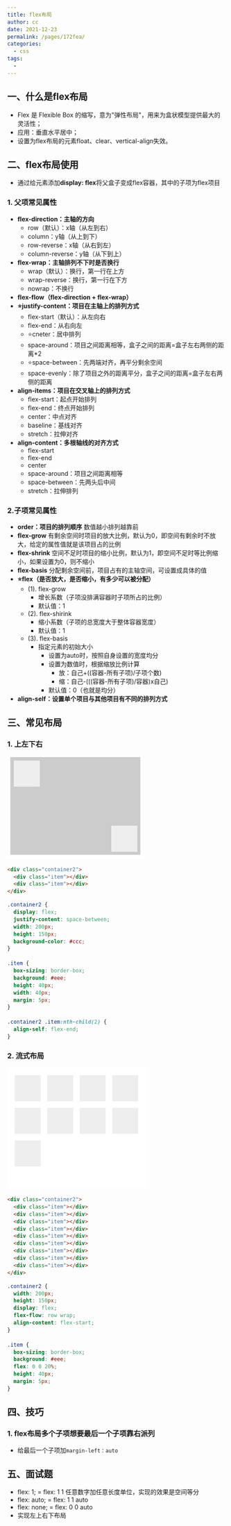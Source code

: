 ```yaml
---
title: flex布局
author: cc
date: 2021-12-23
permalink: /pages/172fea/
categories: 
  - css
tags: 
  - 
---
```

## 一、什么是flex布局
- Flex 是 Flexible Box 的缩写，意为"弹性布局"，用来为盒状模型提供最大的灵活性；
- 应用：垂直水平居中；
- 设置为flex布局的元素float、clear、vertical-align失效。
## 二、flex布局使用
- 通过给元素添加**display: flex**将父盒子变成flex容器，其中的子项为flex项目
### 1. **父项常见属性**
- **flex-direction：主轴的方向** 
  - row（默认）：x轴（从左到右）
  - column：y轴（从上到下）
  - row-reverse：x轴（从右到左）
  - column-reverse：y轴（从下到上）
- **flex-wrap：主轴排列不下时是否换行**
  - wrap（默认）：换行，第一行在上方	
  - wrap-reverse：换行，第一行在下方
  - nowrap：不换行
- **flex-flow（flex-direction + flex-wrap）**
- **⭐justify-content：项目在主轴上的排列方式**
  - flex-start（默认）：从左向右
  - flex-end：从右向左
  - ⭐cneter：居中排列
  - space-around：项目之间距离相等，盒子之间的距离=盒子左右两侧的距离*2
  - ⭐space-between：先两端对齐，再平分剩余空间
  - space-evenly：除了项目之外的距离平分，盒子之间的距离=盒子左右两侧的距离
- **align-items：项目在交叉轴上的排列方式**
  - flex-start：起点开始排列
  - flex-end：终点开始排列
  - center：中点对齐
  - baseline：基线对齐
  - stretch：拉伸对齐
- **align-content：多根轴线的对齐方式**
  - flex-start
  - flex-end
  - center
  - space-around：项目之间距离相等
  - space-between：先两头后中间
  - stretch：拉伸排列
### 2.**子项常见属性**
- **order：项目的排列顺序**
数值越小排列越靠前
- **flex-grow**
有剩余空间时项目的放大比例，默认为0，即空间有剩余时不放大，给定的属性值就是该项目占的比例
- **flex-shrink**
空间不足时项目的缩小比例，默认为1，即空间不足时等比例缩小，如果设置为0，则不缩小
- **flex-basis**
分配剩余空间前，项目占有的主轴空间，可设置成具体的值
- **⭐flex（是否放大，是否缩小，有多少可以被分配）**
  - (1). flex-grow
    - 增长系数（子项没排满容器时子项所占的比例）
    - 默认值：1
  - (2). flex-shirink
    - 缩小系数（子项的总宽度大于整体容器宽度）
    - 默认值：1
  - (3). flex-basis
    - 指定元素的初始大小
      - 设置为auto时，按照自身设置的宽度均分
      - 设置为数值时，根据缩放比例计算
        - 放：自己+((容器-所有子项)/子项个数)
        - 缩：自己-(((容器-所有子项)/容器)x自己)
      - 默认值：0（也就是均分）
- **align-self：设置单个项目与其他项目有不同的排列方式**
## 三、常见布局
### 1. 上左下右
![上左下右](./assets/topLeftBottomRight.png)
```html
<div class="container2">
  <div class="item"></div>
  <div class="item"></div>
</div>
```
```css
.container2 {
  display: flex;
  justify-content: space-between;
  width: 200px;
  height: 150px;
  background-color: #ccc;
}

.item {
  box-sizing: border-box;
  background: #eee;
  height: 40px;
  width: 40px;
  margin: 5px;
}

.container2 .item:nth-child(2) {
  align-self: flex-end;
}
```
### 2. 流式布局
![流式布局](./assets/streaming.png)
```html
<div class="container2">
  <div class="item"></div>
  <div class="item"></div>
  <div class="item"></div>
  <div class="item"></div>
  <div class="item"></div>
  <div class="item"></div>
  <div class="item"></div>
  <div class="item"></div>
  <div class="item"></div>
</div>
```
```css
.container2 {
  width: 200px;
  height: 150px;
  display: flex;
  flex-flow: row wrap;
  align-content: flex-start;
}

.item {
  box-sizing: border-box;
  background: #eee;
  flex: 0 0 20%;
  height: 40px;
  margin: 5px;
}
```
## 四、技巧
### 1. flex布局多个子项想要最后一个子项靠右派列
- 给最后一个子项加`margin-left：auto`
## 五、面试题
- flex: 1;
= flex: 1 1 任意数字加任意长度单位，实现的效果是空间等分
- flex: auto;
= flex: 1 1 auto
- flex: none;
= flex: 0 0 auto
- 实现左上右下布局